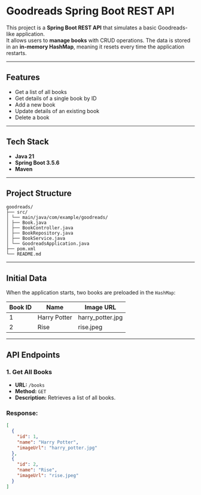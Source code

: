 # Goodreads Spring Boot REST API

This project is a **Spring Boot REST API** that simulates a basic Goodreads-like application.  
It allows users to **manage books** with CRUD operations. The data is stored in an **in-memory HashMap**, meaning it resets every time the application restarts.

---

## **Features**
- Get a list of all books
- Get details of a single book by ID
- Add a new book
- Update details of an existing book
- Delete a book

---

## **Tech Stack**
- **Java 21**
- **Spring Boot 3.5.6**
- **Maven**

---

## **Project Structure**
    goodreads/
    ├── src/
    │ └── main/java/com/example/goodreads/
    │ ├── Book.java
    │ ├── BookController.java
    │ ├── BookRepository.java
    │ ├── BookService.java
    │ └── GoodreadsApplication.java
    ├── pom.xml
    └── README.md


---

## **Initial Data**
When the application starts, two books are preloaded in the `HashMap`:

| Book ID | Name          | Image URL          |
|---------|---------------|--------------------|
| 1       | Harry Potter  | harry_potter.jpg   |
| 2       | Rise          | rise.jpeg          |

---

## **API Endpoints**

### **1. Get All Books**
- **URL:** `/books`
- **Method:** `GET`
- **Description:** Retrieves a list of all books.

### **Response:**
```json
[
  {
    "id": 1,
    "name": "Harry Potter",
    "imageUrl": "harry_potter.jpg"
  },
  {
    "id": 2,
    "name": "Rise",
    "imageUrl": "rise.jpeg"
  }
]
